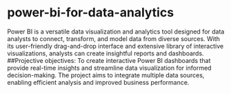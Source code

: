 # power-bi-for-data-analytics
Power BI is a versatile data visualization and analytics tool designed for data analysts to connect, transform, and model data from diverse sources. With its user-friendly drag-and-drop interface and extensive library of interactive visualizations, analysts can create insightful reports and dashboards. 
##Projective objectives:
To create interactive Power BI dashboards that provide real-time insights and streamline data visualization for informed decision-making. The project aims to integrate multiple data sources, enabling efficient analysis and improved business performance.
